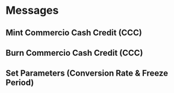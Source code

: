 <!--
order: 3
-->

# Messages

## Mint Commercio Cash Credit (CCC)

## Burn Commercio Cash Credit (CCC)

## Set Parameters (Conversion Rate & Freeze Period)
